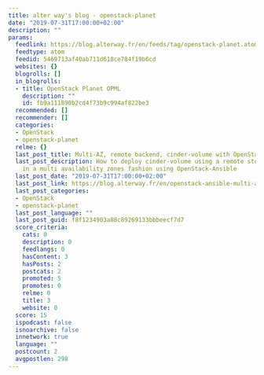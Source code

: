```yaml
---
title: alter way's blog - openstack-planet
date: "2019-07-31T17:00:00+02:00"
description: ""
params:
  feedlink: https://blog.alterway.fr/en/feeds/tag/openstack-planet.atom.xml
  feedtype: atom
  feedid: 5469713af40ab711d618ce784f19b6cd
  websites: {}
  blogrolls: []
  in_blogrolls:
  - title: OpenStack Planet OPML
    description: ""
    id: fb9a111890b2cd4f73b9c994af822be3
  recommended: []
  recommender: []
  categories:
  - OpenStack
  - openstack-planet
  relme: {}
  last_post_title: Multi-AZ, remote backend, cinder-volume with OpenStack-Ansible
  last_post_description: How to deploy cinder-volume using a remote storage backend
    in a multi availability zones fashion using OpenStack-Ansible
  last_post_date: "2019-07-31T17:00:00+02:00"
  last_post_link: https://blog.alterway.fr/en/openstack-ansible-multi-az-remote-backend-cinder-volume.html
  last_post_categories:
  - OpenStack
  - openstack-planet
  last_post_language: ""
  last_post_guid: f8f1234903a88c89269133bbbeecf7d7
  score_criteria:
    cats: 0
    description: 0
    feedlangs: 0
    hasContent: 3
    hasPosts: 2
    postcats: 2
    promoted: 5
    promotes: 0
    relme: 0
    title: 3
    website: 0
  score: 15
  ispodcast: false
  isnoarchive: false
  innetwork: true
  language: ""
  postcount: 2
  avgpostlen: 298
---
```

